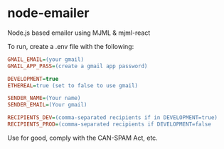 # node-emailer

Node.js based emailer using MJML & mjml-react

To run, create a .env file with the following:

```ini
GMAIL_EMAIL=(your gmail)
GMAIL_APP_PASS=(create a gmail app password)

DEVELOPMENT=true
ETHEREAL=true (set to false to use gmail)

SENDER_NAME=(Your name)
SENDER_EMAIL=(Your gmail)

RECIPIENTS_DEV=(comma-separated recipients if in DEVELOPMENT=true)
RECIPIENTS_PROD=(comma-separated recipients if DEVELOPMENT=false
```

Use for good, comply with the CAN-SPAM Act, etc.

